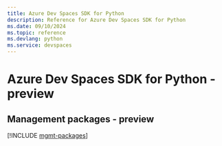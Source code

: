 ```yaml
---
title: Azure Dev Spaces SDK for Python
description: Reference for Azure Dev Spaces SDK for Python
ms.date: 09/10/2024
ms.topic: reference
ms.devlang: python
ms.service: devspaces
---
```

# Azure Dev Spaces SDK for Python - preview

## Management packages - preview
[!INCLUDE [mgmt-packages](dev-spaces-mgmt-index.md)]
